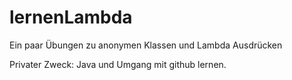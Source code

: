 # lernenLambda
Ein paar Übungen zu anonymen Klassen und Lambda Ausdrücken

Privater Zweck: Java und Umgang mit github lernen.
